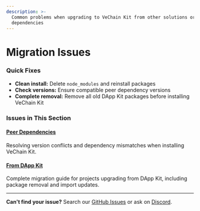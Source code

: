 ```yaml
---
description: >-
  Common problems when upgrading to VeChain Kit from other solutions or managing
  dependencies
---
```


# Migration Issues

### Quick Fixes

* **Clean install:** Delete `node_modules` and reinstall packages
* **Check versions:** Ensure compatible peer dependency versions
* **Complete removal:** Remove all old DApp Kit packages before installing VeChain Kit

### Issues in This Section

#### [Peer Dependencies](./#peer-dependencies)

Resolving version conflicts and dependency mismatches when installing VeChain Kit.

#### [From DApp Kit](./#from-dapp-kit)

Complete migration guide for projects upgrading from DApp Kit, including package removal and import updates.

***

**Can't find your issue?** Search our [GitHub Issues](https://github.com/vechain/vechain-kit/issues) or ask on [Discord](https://discord.com/invite/vechain).
